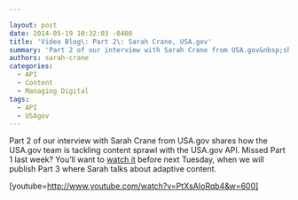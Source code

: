 ```yaml
---

layout: post
date: 2014-05-19 10:32:03 -0400
title: 'Video Blog\: Part 2\: Sarah Crane, USA.gov'
summary: 'Part 2 of our interview with Sarah Crane from USA.gov&nbsp;shares how the USA.gov team is tackling content sprawl with the USA.gov API. Missed Part 1 last week? You&amp;#8217;ll want to&nbsp;watch it&nbsp;before next Tuesday,&nbsp;when we will publish Part 3 where Sarah talks about adaptive content. [youtube=http\://www.youtube.com/watch?v=PtXsAIoRqb4&amp;amp;w=600]'
authors: sarah-crane
categories:
  - API
  - Content
  - Managing Digital
tags:
  - API
  - USAgov
---
```


Part 2 of our interview with Sarah Crane from USA.gov shares how the USA.gov team is tackling content sprawl with the USA.gov API. Missed Part 1 last week? You&#8217;ll want to [watch it](https://www.WHATEVER/2014/05/12/video-blog-sarah-crane-usa-gov/ "Video Blog: Sarah Crane, USA.gov") before next Tuesday, when we will publish Part 3 where Sarah talks about adaptive content.

[youtube=http://www.youtube.com/watch?v=PtXsAIoRqb4&w=600]